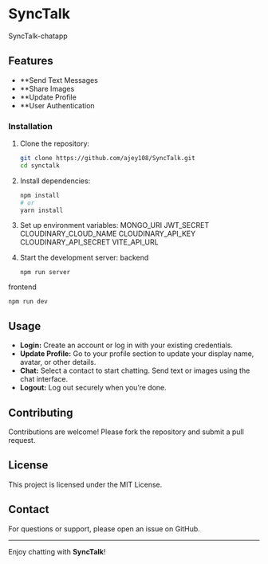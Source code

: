 # SyncTalk

SyncTalk-chatapp 
## Features

- **Send Text Messages
- **Share Images
- **Update Profile
- **User Authentication


### Installation

1. Clone the repository:
   ```bash
   git clone https://github.com/ajey108/SyncTalk.git
   cd synctalk
   ```

2. Install dependencies:
   ```bash
   npm install
   # or
   yarn install
   ```

3. Set up environment variables:
 MONGO_URI
JWT_SECRET
CLOUDINARY_CLOUD_NAME
CLOUDINARY_API_KEY
CLOUDINARY_API_SECRET
VITE_API_URL

4. Start the development server:
   backend
   ```
   npm run server
   ```

frontend
   ```
   npm run dev
   ```

## Usage

- **Login:** Create an account or log in with your existing credentials.
- **Update Profile:** Go to your profile section to update your display name, avatar, or other details.
- **Chat:** Select a contact to start chatting. Send text or images using the chat interface.
- **Logout:** Log out securely when you’re done.

## Contributing

Contributions are welcome! Please fork the repository and submit a pull request.

## License

This project is licensed under the MIT License.

## Contact

For questions or support, please open an issue on GitHub.

---

Enjoy chatting with **SyncTalk**!

